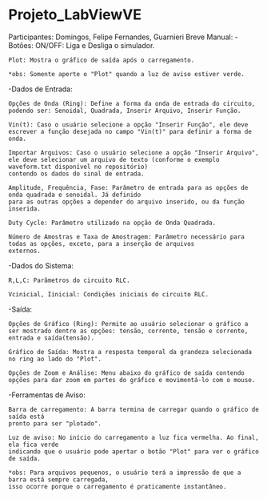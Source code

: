 # Projeto_LabViewVE
Participantes: Domingos, Felipe Fernandes, Guarnieri
Breve Manual:
-Botões:
	ON/OFF: Liga e Desliga o simulador.

	Plot: Mostra o gráfico de saída após o carregamento.

	*obs: Somente aperte o "Plot" quando a luz de aviso estiver verde.
-Dados de Entrada:

	Opções de Onda (Ring): Define a forma da onda de entrada do circuito, podendo ser: Senoidal, Quadrada, Inserir Arquivo, Inserir Função. 

	Vin(t): Caso o usuário selecione a opção "Inserir Função", ele deve escrever a função desejada no campo "Vin(t)" para definir a forma de onda.
	
	Importar Arquivos: Caso o usuário selecione a opção "Inserir Arquivo", ele deve selecionar um arquivo de texto (conforme o exemplo waveform.txt disponível no repositório)
 	contendo os dados do sinal de entrada.
	
	Amplitude, Frequência, Fase: Parâmetro de entrada para as opções de onda quadrada e senoidal. Já definido
	para as outras opções a depender do arquivo inserido, ou da função inserida.

	Duty Cycle: Parâmetro utilizado na opção de Onda Quadrada.

	Número de Amostras e Taxa de Amostragem: Parâmetro necessário para todas as opções, exceto, para a inserção de arquivos
	externos.

-Dados do Sistema: 
	
	R,L,C: Parâmetros do circuito RLC.

	Vcinicial, Iinicial: Condições iniciais do circuito RLC. 

-Saída:
	
	Opções de Gráfico (Ring): Permite ao usuário selecionar o gráfico a ser mostrado dentre as opções: tensão, corrente, tensão e corrente, entrada e saída(tensão). 

	Gráfico de Saída: Mostra a resposta temporal da grandeza selecionada no ring ao lado do "Plot".

	Opções de Zoom e Análise: Menu abaixo do gráfico de saída contendo opções para dar zoom em partes do gráfico e movimentá-lo com o mouse. 

	
	
	
-Ferramentas de Aviso:

	Barra de carregamento: A barra termina de carregar quando o gráfico de saída está
	pronto para ser "plotado".

	Luz de aviso: No início do carregamento a luz fica vermelha. Ao final, ela fica verde
	indicando que o usuário pode apertar o botão "Plot" para ver o gráfico de saída.

	*obs: Para arquivos pequenos, o usuário terá a impressão de que a barra está sempre carregada,
	isso ocorre porque o carregamento é praticamente instantâneo.

  


